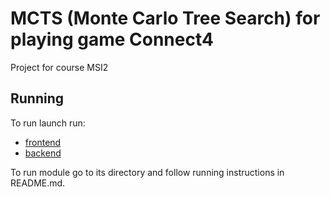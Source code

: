 # MCTS (Monte Carlo Tree Search) for playing game Connect4
Project for course MSI2
## Running
To run launch run: 
- [frontend](connect4-gui)
- [backend](mcts_c4)
 
 To run module go to its directory and follow running instructions in README.md.
